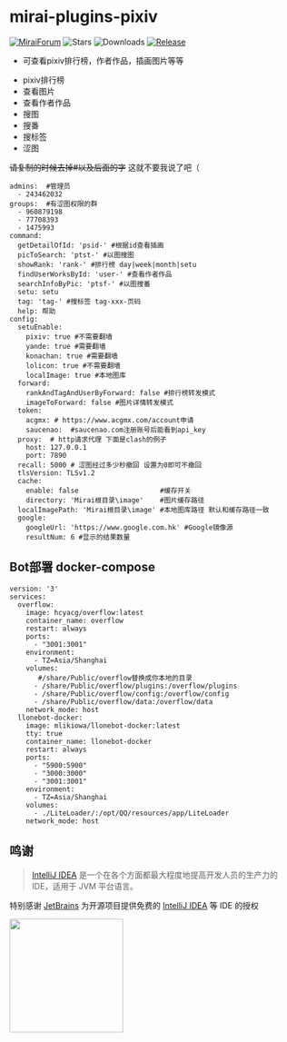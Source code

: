 # mirai-plugins-pixiv

[![MiraiForum](https://img.shields.io/badge/post-on%20MiraiForum-yellow)](https://mirai.mamoe.net/topic/461)
![Stars](https://img.shields.io/github/stars/Nekoer/mirai-plugins-pixiv)
![Downloads](https://img.shields.io/github/downloads/Nekoer/mirai-plugins-pixiv/total)
[![Release](https://img.shields.io/github/v/release/Nekoer/mirai-plugins-pixiv)](https://github.com/Nekoer/mirai-plugins-pixiv/releases)

* 可查看pixiv排行榜，作者作品，插画图片等等

- pixiv排行榜
- 查看图片
- 查看作者作品
- 搜图
- 搜番
- 搜标签
- 涩图

~~请复制的时候去掉#以及后面的字~~ 这就不要我说了吧（

```
admins:  #管理员
  - 243462032
groups:  #有涩图权限的群
  - 960879198
  - 77708393
  - 1475993
command: 
  getDetailOfId: 'psid-' #根据id查看插画
  picToSearch: 'ptst-' #以图搜图
  showRank: 'rank-' #排行榜 day|week|month|setu
  findUserWorksById: 'user-' #查看作者作品
  searchInfoByPic: 'ptsf-' #以图搜番
  setu: setu
  tag: 'tag-' #搜标签 tag-xxx-页码
  help: 帮助
config: 
  setuEnable: 
    pixiv: true #不需要翻墙
    yande: true #需要翻墙
    konachan: true #需要翻墙
    lolicon: true #不需要翻墙
    localImage: true #本地图库
  forward: 
    rankAndTagAndUserByForward: false #排行榜转发模式
    imageToForward: false #图片详情转发模式
  token: 
    acgmx: # https://www.acgmx.com/account申请
    saucenao:  #saucenao.com注册账号后能看到api_key
  proxy:  # http请求代理 下面是clash的例子
    host: 127.0.0.1
    port: 7890
  recall: 5000 # 涩图经过多少秒撤回 设置为0即可不撤回
  tlsVersion: TLSv1.2
  cache: 
    enable: false                    #缓存开关
    directory: 'Mirai根目录\image'    #图片缓存路径
  localImagePath: 'Mirai根目录\image' #本地图库路径 默认和缓存路径一致
  google: 
    googleUrl: 'https://www.google.com.hk' #Google镜像源
    resultNum: 6 #显示的结果数量
```

## Bot部署 docker-compose

```
version: '3'
services:
  overflow:
    image: hcyacg/overflow:latest
    container_name: overflow
    restart: always
    ports:
      - "3001:3001"
    environment:
      - TZ=Asia/Shanghai
    volumes:
       #/share/Public/overflow替换成你本地的目录
      - /share/Public/overflow/plugins:/overflow/plugins
      - /share/Public/overflow/config:/overflow/config
      - /share/Public/overflow/data:/overflow/data
    network_mode: host
  llonebot-docker:
    image: mlikiowa/llonebot-docker:latest
    tty: true
    container_name: llonebot-docker
    restart: always
    ports:
      - "5900:5900"
      - "3000:3000"    
      - "3001:3001"
    environment:
      - TZ=Asia/Shanghai
    volumes:
      - ./LiteLoader/:/opt/QQ/resources/app/LiteLoader
    network_mode: host
```





## 鸣谢

> [IntelliJ IDEA](https://zh.wikipedia.org/zh-hans/IntelliJ_IDEA) 是一个在各个方面都最大程度地提高开发人员的生产力的 IDE，适用于 JVM 平台语言。

特别感谢 [JetBrains](https://www.jetbrains.com/?from=mirai-plugins-pixiv) 为开源项目提供免费的 [IntelliJ IDEA](https://www.jetbrains.com/idea/?from=mirai-plugins-pixiv) 等 IDE 的授权

[<img src=".github/jetbrains-variant-3.png" width="200"/>](https://www.jetbrains.com/?from=mirai-plugins-pixiv)
